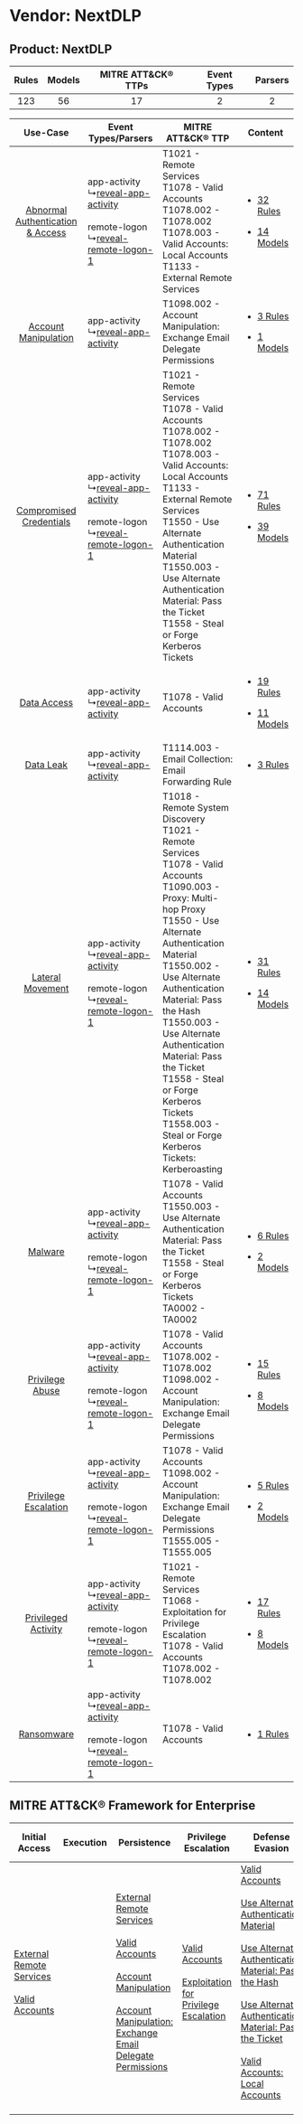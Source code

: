 Vendor: NextDLP
===============
Product: NextDLP
----------------
| Rules | Models | MITRE ATT&CK® TTPs | Event Types | Parsers |
|:-----:|:------:|:------------------:|:-----------:|:-------:|
|  123  |   56   |         17         |      2      |    2    |

|    Use-Case    | Event Types/Parsers    | MITRE ATT&CK® TTP    | Content    |
|:----:| ---- | ---- | ---- |
| [Abnormal Authentication & Access](../../../UseCases/uc_abnormal_authentication_&_access.md) |  app-activity<br> ↳[reveal-app-activity](Ps/pC_revealappactivity.md)<br><br> remote-logon<br> ↳[reveal-remote-logon-1](Ps/pC_revealremotelogon1.md)<br> | T1021 - Remote Services<br>T1078 - Valid Accounts<br>T1078.002 - T1078.002<br>T1078.003 - Valid Accounts: Local Accounts<br>T1133 - External Remote Services<br>    | [<ul><li>32 Rules</li></ul><ul><li>14 Models</li></ul>](RM/r_m_nextdlp_nextdlp_Abnormal_Authentication_&_Access.md) |
|    [Account Manipulation](../../../UseCases/uc_account_manipulation.md)    |  app-activity<br> ↳[reveal-app-activity](Ps/pC_revealappactivity.md)<br>    | T1098.002 - Account Manipulation: Exchange Email Delegate Permissions<br>    | [<ul><li>3 Rules</li></ul><ul><li>1 Models</li></ul>](RM/r_m_nextdlp_nextdlp_Account_Manipulation.md)    |
|          [Compromised Credentials](../../../UseCases/uc_compromised_credentials.md)          |  app-activity<br> ↳[reveal-app-activity](Ps/pC_revealappactivity.md)<br><br> remote-logon<br> ↳[reveal-remote-logon-1](Ps/pC_revealremotelogon1.md)<br> | T1021 - Remote Services<br>T1078 - Valid Accounts<br>T1078.002 - T1078.002<br>T1078.003 - Valid Accounts: Local Accounts<br>T1133 - External Remote Services<br>T1550 - Use Alternate Authentication Material<br>T1550.003 - Use Alternate Authentication Material: Pass the Ticket<br>T1558 - Steal or Forge Kerberos Tickets<br>    | [<ul><li>71 Rules</li></ul><ul><li>39 Models</li></ul>](RM/r_m_nextdlp_nextdlp_Compromised_Credentials.md)          |
|    [Data Access](../../../UseCases/uc_data_access.md)    |  app-activity<br> ↳[reveal-app-activity](Ps/pC_revealappactivity.md)<br>    | T1078 - Valid Accounts<br>    | [<ul><li>19 Rules</li></ul><ul><li>11 Models</li></ul>](RM/r_m_nextdlp_nextdlp_Data_Access.md)    |
|    [Data Leak](../../../UseCases/uc_data_leak.md)    |  app-activity<br> ↳[reveal-app-activity](Ps/pC_revealappactivity.md)<br>    | T1114.003 - Email Collection: Email Forwarding Rule<br>    | [<ul><li>3 Rules</li></ul>](RM/r_m_nextdlp_nextdlp_Data_Leak.md)    |
|    [Lateral Movement](../../../UseCases/uc_lateral_movement.md)    |  app-activity<br> ↳[reveal-app-activity](Ps/pC_revealappactivity.md)<br><br> remote-logon<br> ↳[reveal-remote-logon-1](Ps/pC_revealremotelogon1.md)<br> | T1018 - Remote System Discovery<br>T1021 - Remote Services<br>T1078 - Valid Accounts<br>T1090.003 - Proxy: Multi-hop Proxy<br>T1550 - Use Alternate Authentication Material<br>T1550.002 - Use Alternate Authentication Material: Pass the Hash<br>T1550.003 - Use Alternate Authentication Material: Pass the Ticket<br>T1558 - Steal or Forge Kerberos Tickets<br>T1558.003 - Steal or Forge Kerberos Tickets: Kerberoasting<br> | [<ul><li>31 Rules</li></ul><ul><li>14 Models</li></ul>](RM/r_m_nextdlp_nextdlp_Lateral_Movement.md)    |
|    [Malware](../../../UseCases/uc_malware.md)    |  app-activity<br> ↳[reveal-app-activity](Ps/pC_revealappactivity.md)<br><br> remote-logon<br> ↳[reveal-remote-logon-1](Ps/pC_revealremotelogon1.md)<br> | T1078 - Valid Accounts<br>T1550.003 - Use Alternate Authentication Material: Pass the Ticket<br>T1558 - Steal or Forge Kerberos Tickets<br>TA0002 - TA0002<br>    | [<ul><li>6 Rules</li></ul><ul><li>2 Models</li></ul>](RM/r_m_nextdlp_nextdlp_Malware.md)    |
|    [Privilege Abuse](../../../UseCases/uc_privilege_abuse.md)    |  app-activity<br> ↳[reveal-app-activity](Ps/pC_revealappactivity.md)<br><br> remote-logon<br> ↳[reveal-remote-logon-1](Ps/pC_revealremotelogon1.md)<br> | T1078 - Valid Accounts<br>T1078.002 - T1078.002<br>T1098.002 - Account Manipulation: Exchange Email Delegate Permissions<br>    | [<ul><li>15 Rules</li></ul><ul><li>8 Models</li></ul>](RM/r_m_nextdlp_nextdlp_Privilege_Abuse.md)    |
|    [Privilege Escalation](../../../UseCases/uc_privilege_escalation.md)    |  app-activity<br> ↳[reveal-app-activity](Ps/pC_revealappactivity.md)<br><br> remote-logon<br> ↳[reveal-remote-logon-1](Ps/pC_revealremotelogon1.md)<br> | T1078 - Valid Accounts<br>T1098.002 - Account Manipulation: Exchange Email Delegate Permissions<br>T1555.005 - T1555.005<br>    | [<ul><li>5 Rules</li></ul><ul><li>2 Models</li></ul>](RM/r_m_nextdlp_nextdlp_Privilege_Escalation.md)    |
|    [Privileged Activity](../../../UseCases/uc_privileged_activity.md)    |  app-activity<br> ↳[reveal-app-activity](Ps/pC_revealappactivity.md)<br><br> remote-logon<br> ↳[reveal-remote-logon-1](Ps/pC_revealremotelogon1.md)<br> | T1021 - Remote Services<br>T1068 - Exploitation for Privilege Escalation<br>T1078 - Valid Accounts<br>T1078.002 - T1078.002<br>    | [<ul><li>17 Rules</li></ul><ul><li>8 Models</li></ul>](RM/r_m_nextdlp_nextdlp_Privileged_Activity.md)    |
|    [Ransomware](../../../UseCases/uc_ransomware.md)    |  app-activity<br> ↳[reveal-app-activity](Ps/pC_revealappactivity.md)<br><br> remote-logon<br> ↳[reveal-remote-logon-1](Ps/pC_revealremotelogon1.md)<br> | T1078 - Valid Accounts<br>    | [<ul><li>1 Rules</li></ul>](RM/r_m_nextdlp_nextdlp_Ransomware.md)    |

MITRE ATT&CK® Framework for Enterprise
--------------------------------------
| Initial Access                                                                                                                                   | Execution | Persistence                                                                                                                                                                                                                                                                                                                                 | Privilege Escalation                                                                                                                                          | Defense Evasion                                                                                                                                                                                                                                                                                                                                                                                                                                                                  | Credential Access                                                                                                                                                                                                                                                                | Discovery                                                                    | Lateral Movement                                                                                                                                               | Collection                                                                                                                                                            | Command and Control                                                                                                                       | Exfiltration | Impact |
| ------------------------------------------------------------------------------------------------------------------------------------------------ | --------- | ------------------------------------------------------------------------------------------------------------------------------------------------------------------------------------------------------------------------------------------------------------------------------------------------------------------------------------------- | ------------------------------------------------------------------------------------------------------------------------------------------------------------- | -------------------------------------------------------------------------------------------------------------------------------------------------------------------------------------------------------------------------------------------------------------------------------------------------------------------------------------------------------------------------------------------------------------------------------------------------------------------------------- | -------------------------------------------------------------------------------------------------------------------------------------------------------------------------------------------------------------------------------------------------------------------------------- | ---------------------------------------------------------------------------- | -------------------------------------------------------------------------------------------------------------------------------------------------------------- | --------------------------------------------------------------------------------------------------------------------------------------------------------------------- | ----------------------------------------------------------------------------------------------------------------------------------------- | ------------ | ------ |
| [External Remote Services](https://attack.mitre.org/techniques/T1133)<br><br>[Valid Accounts](https://attack.mitre.org/techniques/T1078)<br><br> |           | [External Remote Services](https://attack.mitre.org/techniques/T1133)<br><br>[Valid Accounts](https://attack.mitre.org/techniques/T1078)<br><br>[Account Manipulation](https://attack.mitre.org/techniques/T1098)<br><br>[Account Manipulation: Exchange Email Delegate Permissions](https://attack.mitre.org/techniques/T1098/002)<br><br> | [Valid Accounts](https://attack.mitre.org/techniques/T1078)<br><br>[Exploitation for Privilege Escalation](https://attack.mitre.org/techniques/T1068)<br><br> | [Valid Accounts](https://attack.mitre.org/techniques/T1078)<br><br>[Use Alternate Authentication Material](https://attack.mitre.org/techniques/T1550)<br><br>[Use Alternate Authentication Material: Pass the Hash](https://attack.mitre.org/techniques/T1550/002)<br><br>[Use Alternate Authentication Material: Pass the Ticket](https://attack.mitre.org/techniques/T1550/003)<br><br>[Valid Accounts: Local Accounts](https://attack.mitre.org/techniques/T1078/003)<br><br> | [Steal or Forge Kerberos Tickets](https://attack.mitre.org/techniques/T1558)<br><br>[Credentials from Password Stores](https://attack.mitre.org/techniques/T1555)<br><br>[Steal or Forge Kerberos Tickets: Kerberoasting](https://attack.mitre.org/techniques/T1558/003)<br><br> | [Remote System Discovery](https://attack.mitre.org/techniques/T1018)<br><br> | [Remote Services](https://attack.mitre.org/techniques/T1021)<br><br>[Use Alternate Authentication Material](https://attack.mitre.org/techniques/T1550)<br><br> | [Email Collection](https://attack.mitre.org/techniques/T1114)<br><br>[Email Collection: Email Forwarding Rule](https://attack.mitre.org/techniques/T1114/003)<br><br> | [Proxy: Multi-hop Proxy](https://attack.mitre.org/techniques/T1090/003)<br><br>[Proxy](https://attack.mitre.org/techniques/T1090)<br><br> |              |        |